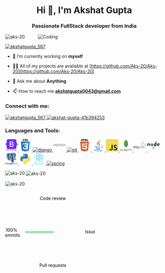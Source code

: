 <h1 align="center">Hi 👋, I'm Akshat Gupta</h1>
<h3 align="center">Passionate FullStack developer from India</h3>

<img align="right" alt="Coding" width="400" src="https://as1.ftcdn.net/v2/jpg/06/01/17/18/1000_F_601171827_GwbDHEuhisbGFXRfIpXFhtf7wAvsbLut.jpg">

<p align="left"> 
  <img src="https://komarev.com/ghpvc/?username=aks-20&label=Profile%20views&color=0e75b6&style=flat" alt="aks-20" /> 
</p>

<p align="left">
  <a href="https://twitter.com/akshatgupta_567" target="blank">
    <img src="https://img.shields.io/twitter/follow/akshatgupta_567?logo=twitter&style=for-the-badge" alt="akshatgupta_567" />
  </a>
</p>

- 🔭 I’m currently working on **myself**

- 👨‍💻 All of my projects are available at [https://github.com/Aks-20/Aks-20](https://github.com/Aks-20/Aks-20)

- 💬 Ask me about **Anything**

- 📫 How to reach me **akshatgupta0043@gmail.com**

<h3 align="left">Connect with me:</h3>
<p align="left">
  <a href="https://twitter.com/akshatgupta_567" target="blank">
    <img align="center" src="https://raw.githubusercontent.com/rahuldkjain/github-profile-readme-generator/master/src/images/icons/Social/twitter.svg" alt="akshatgupta_567" height="30" width="40" />
  </a>
  <a href="https://linkedin.com/in/akshat-gupta-41b394253/" target="blank">
    <img align="center" src="https://raw.githubusercontent.com/rahuldkjain/github-profile-readme-generator/master/src/images/icons/Social/linked-in-alt.svg" alt="akshat-gupta-41b394253" height="30" width="40" />
  </a>
</p>

<h3 align="left">Languages and Tools:</h3>
<p align="left">
  <a href="https://getbootstrap.com" target="_blank" rel="noreferrer">
    <img src="https://raw.githubusercontent.com/devicons/devicon/master/icons/bootstrap/bootstrap-plain-wordmark.svg" alt="bootstrap" width="40" height="40"/>
  </a>
  <a href="https://www.w3schools.com/css/" target="_blank" rel="noreferrer">
    <img src="https://raw.githubusercontent.com/devicons/devicon/master/icons/css3/css3-original-wordmark.svg" alt="css3" width="40" height="40"/>
  </a>
  <a href="https://www.djangoproject.com/" target="_blank" rel="noreferrer">
    <img src="https://cdn.worldvectorlogo.com/logos/django.svg" alt="django" width="40" height="40"/>
  </a>
  <a href="https://expressjs.com" target="_blank" rel="noreferrer">
    <img src="https://raw.githubusercontent.com/devicons/devicon/master/icons/express/express-original-wordmark.svg" alt="express" width="40" height="40"/>
  </a>
  <a href="https://git-scm.com/" target="_blank" rel="noreferrer">
    <img src="https://www.vectorlogo.zone/logos/git-scm/git-scm-icon.svg" alt="git" width="40" height="40"/>
  </a>
  <a href="https://www.w3.org/html/" target="_blank" rel="noreferrer">
    <img src="https://raw.githubusercontent.com/devicons/devicon/master/icons/html5/html5-original-wordmark.svg" alt="html5" width="40" height="40"/>
  </a>
  <a href="https://www.java.com" target="_blank" rel="noreferrer">
    <img src="https://raw.githubusercontent.com/devicons/devicon/master/icons/java/java-original.svg" alt="java" width="40" height="40"/>
  </a>
  <a href="https://developer.mozilla.org/en-US/docs/Web/JavaScript" target="_blank" rel="noreferrer">
    <img src="https://raw.githubusercontent.com/devicons/devicon/master/icons/javascript/javascript-original.svg" alt="javascript" width="40" height="40"/>
  </a>
  <a href="https://www.mongodb.com/" target="_blank" rel="noreferrer">
    <img src="https://raw.githubusercontent.com/devicons/devicon/master/icons/mongodb/mongodb-original-wordmark.svg" alt="mongodb" width="40" height="40"/>
  </a>
  <a href="https://www.mysql.com/" target="_blank" rel="noreferrer">
    <img src="https://raw.githubusercontent.com/devicons/devicon/master/icons/mysql/mysql-original-wordmark.svg" alt="mysql" width="40" height="40"/>
  </a>
  <a href="https://nodejs.org" target="_blank" rel="noreferrer">
    <img src="https://raw.githubusercontent.com/devicons/devicon/master/icons/nodejs/nodejs-original-wordmark.svg" alt="nodejs" width="40" height="40"/>
  </a>
  <a href="https://www.postgresql.org" target="_blank" rel="noreferrer">
    <img src="https://raw.githubusercontent.com/devicons/devicon/master/icons/postgresql/postgresql-original-wordmark.svg" alt="postgresql" width="40" height="40"/>
  </a>
  <a href="https://www.python.org" target="_blank" rel="noreferrer">
    <img src="https://raw.githubusercontent.com/devicons/devicon/master/icons/python/python-original.svg" alt="python" width="40" height="40"/>
  </a>
  <a href="https://reactjs.org/" target="_blank" rel="noreferrer">
    <img src="https://raw.githubusercontent.com/devicons/devicon/master/icons/react/react-original-wordmark.svg" alt="react" width="40" height="40"/>
  </a>
  <a href="https://spring.io/" target="_blank" rel="noreferrer">
    <img src="https://www.vectorlogo.zone/logos/springio/springio-icon.svg" alt="spring" width="40" height="40"/>
  </a>
</p>

<p><img align="left" src="https://github-readme-stats.vercel.app/api/top-langs?username=aks-20&show_icons=true&locale=en&layout=compact" alt="aks-20" /></p>

<p>&nbsp;<img align="center" src="https://github-readme-stats.vercel.app/api?username=aks-20&show_icons=true&locale=en" alt="aks-20" /></p>

<p><img align="center" src="https://github-readme-streak-stats.herokuapp.com/?user=aks-20" alt="aks-20" /></p>

<svg class="js-activity-overview-graph mx-auto d-block" xmlns="http://www.w3.org/2000/svg" width="286" height="246">
      <title>A graph representing Akshat Gupta's contributions from
      September 10, 2023 to September 12, 2024. The contributions are 100% commits, 0% issues, 0% pull requests, 0% code review.</title>
      <g transform="translate(-18.25, -38.6500244140625)">
        <path class="js-highlight-blob" stroke-linejoin="round" fill="#40c463" stroke="#40c463" opacity="0.5" stroke-width="7" d="M170,170 L170,170 L170,170 L81.45000457763672,170 z"></path>
        <line stroke-width="2" stroke-linecap="round" class="js-highlight-x-axis activity-overview-axis" x1="77.45000457763672" y1="170" x2="262.5499954223633" y2="170"></line>
        <line stroke-width="2" stroke-linecap="round" class="js-highlight-y-axis activity-overview-axis" x1="170" y1="77.45000457763672" x2="170" y2="262.5499954223633"></line>
        <ellipse class="activity-overview-point js-highlight-top-ellipse d-none" rx="3" ry="3" stroke-width="2" fill="white"></ellipse>
        <ellipse class="activity-overview-point js-highlight-right-ellipse d-none" rx="3" ry="3" stroke-width="2" fill="white"></ellipse>
        <ellipse class="activity-overview-point js-highlight-bottom-ellipse d-none" rx="3" ry="3" stroke-width="2" fill="white"></ellipse>
        <ellipse class="activity-overview-point js-highlight-left-ellipse" rx="3" ry="3" stroke-width="2" fill="white" cx="79.45000457763672" cy="170"></ellipse>
        <text text-anchor="middle" class="activity-overview-percentage js-highlight-percent-top" dx="170" dy="51.45000457763672">&nbsp;</text>
        <text text-anchor="middle" class="text-small activity-overview-label js-highlight-label-top" dx="170" dy="67.45000457763672">Code review</text>
        <text text-anchor="start" class="activity-overview-percentage js-highlight-percent-right" dy="158" dx="286.67499554157257">&nbsp;</text>
        <text text-anchor="start" class="text-small activity-overview-label js-highlight-label-right" dy="174" dx="272.5499954223633">Issues</text>
        <text text-anchor="middle" class="activity-overview-percentage js-highlight-percent-bottom" dx="170" dy="264.5499954223633">&nbsp;</text>
        <text text-anchor="middle" class="text-small activity-overview-label js-highlight-label-bottom" dx="170" dy="280.5499954223633">Pull requests</text>
        <text text-anchor="end" class="activity-overview-percentage js-highlight-percent-left" dy="168.5" dx="56.75312900543213">100%</text>
        <text text-anchor="end" class="text-small activity-overview-label js-highlight-label-left" dy="184.5" dx="65.45000457763672">Commits</text>
      </g>
    </svg>
